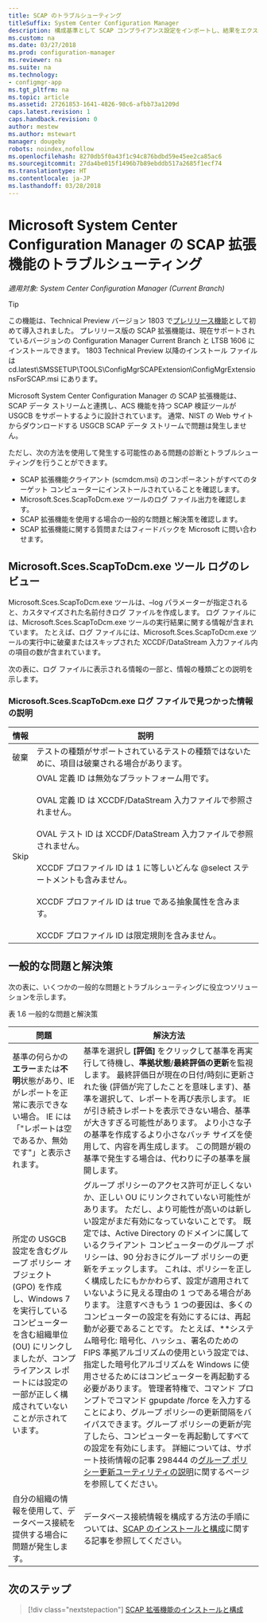 ```yaml
---
title: SCAP のトラブルシューティング
titleSuffix: System Center Configuration Manager
description: 構成基準として SCAP コンプライアンス設定をインポートし、結果をエクスポートする
ms.custom: na
ms.date: 03/27/2018
ms.prod: configuration-manager
ms.reviewer: na
ms.suite: na
ms.technology:
- configmgr-app
ms.tgt_pltfrm: na
ms.topic: article
ms.assetid: 27261853-1641-4826-98c6-afbb73a1209d
caps.latest.revision: 1
caps.handback.revision: 0
author: mestew
ms.author: mstewart
manager: dougeby
robots: noindex,nofollow
ms.openlocfilehash: 8270db5f0a43f1c94c876bdbd59e45ee2ca85ac6
ms.sourcegitcommit: 27da4be015f1496b7b89ebddb517a2685f1ecf74
ms.translationtype: HT
ms.contentlocale: ja-JP
ms.lasthandoff: 03/28/2018
---
```

# <a name="troubleshoot-the-scap-extensions-for-microsoft-system-center-configuration-manager"></a>Microsoft System Center Configuration Manager の SCAP 拡張機能のトラブルシューティング

*適用対象: System Center Configuration Manager (Current Branch)*

> [!Tip]  
> この機能は、Technical Preview バージョン 1803 で[プレリリース機能](/sccm/core/servers/manage/pre-release-features)として初めて導入されました。 プレリリース版の SCAP 拡張機能は、現在サポートされているバージョンの Configuration Manager Current Branch と LTSB 1606 にインストールできます。 1803 Technical Preview 以降のインストール ファイルは cd.latest\SMSSETUP\TOOLS\ConfigMgrSCAPExtension\ConfigMgrExtensionsForSCAP.msi にあります。 

Microsoft System Center Configuration Manager の SCAP 拡張機能は、SCAP データ ストリームと連携し、ACS 機能を持つ SCAP 検証ツールが USGCB をサポートするように設計されています。 通常、NIST の Web サイトからダウンロードする USGCB SCAP データ ストリームで問題は発生しません。

ただし、次の方法を使用して発生する可能性のある問題の診断とトラブルシューティングを行うことができます。

- SCAP 拡張機能クライアント (scmdcm.msi) のコンポーネントがすべてのターゲット コンピューターにインストールされていることを確認します。
- Microsoft.Sces.ScapToDcm.exe ツールのログ ファイル出力を確認します。
- SCAP 拡張機能を使用する場合の一般的な問題と解決策を確認します。
- SCAP 拡張機能に関する質問またはフィードバックを Microsoft に問い合わせます。



## <a name="review-microsoftscesscaptodcmexe-tool-log"></a>Microsoft.Sces.ScapToDcm.exe ツール ログのレビュー

Microsoft.Sces.ScapToDcm.exe ツールは、–log パラメーターが指定されると、カスタマイズされた名前付きログ ファイルを作成します。 ログ ファイルには、Microsoft.Sces.ScapToDcm.exe ツールの実行結果に関する情報が含まれています。 たとえば、ログ ファイルには、Microsoft.Sces.ScapToDcm.exe ツールの実行中に破棄またはスキップされた XCCDF/DataStream 入力ファイル内の項目の数が含まれています。

次の表に、ログ ファイルに表示される情報の一部と、情報の種類ごとの説明を示します。

### <a name="description-of-information-found-in-microsoftscesscaptodcmexe-log-files"></a>Microsoft.Sces.ScapToDcm.exe ログ ファイルで見つかった情報の説明

| 情報 | 説明 |
| --- | --- |
| 破棄 | テストの種類がサポートされているテストの種類ではないために、項目は破棄される場合があります。 |
| Skip |OVAL 定義 ID は無効なプラットフォーム用です。 </br> </br> OVAL 定義 ID は XCCDF/DataStream 入力ファイルで参照されません。</br> </br> OVAL テスト ID は XCCDF/DataStream 入力ファイルで参照されません。 </br> </br> XCCDF プロファイル ID は 1 に等しいどんな @select ステートメントも含みません。 </br> </br> XCCDF プロファイル ID は true である抽象属性を含みます。 </br> </br> XCCDF プロファイル ID は限定規則を含みません。|

## <a name="common-problems-and-solutions"></a>一般的な問題と解決策

次の表に、いくつかの一般的な問題とトラブルシューティングに役立つソリューションを示します。

表 1.6 一般的な問題と解決策

| 問題 | 解決方法 |
| --- | --- |
| 基準の何らかの**エラー**または**不明**状態があり、IE がレポートを正常に表示できない場合。 IE には「&quot;レポートは空であるか、無効です&quot;」と表示されます。 | 基準を選択し **[評価]** をクリックして基準を再実行して待機し、**準拠状態**/**最終評価の更新**を監視します。 最終評価日が現在の日付/時刻に更新された後 (評価が完了したことを意味します)、基準を選択して、レポートを再び表示します。 IE が引き続きレポートを表示できない場合、基準が大きすぎる可能性があります。 より小さな子の基準を作成するより小さなバッチ サイズを使用して、内容を再生成します。 この問題が親の基準で発生する場合は、代わりに子の基準を展開します。 |
| 所定の USGCB 設定を含むグループ ポリシー オブジェクト (GPO) を作成し、Windows 7 を実行しているコンピューターを含む組織単位 (OU) にリンクしましたが、コンプライアンス レポートには設定の一部が正しく構成されていないことが示されています。 | グループ ポリシーのアクセス許可が正しくないか、正しい OU にリンクされていない可能性があります。 ただし、より可能性が高いのは新しい設定がまだ有効になっていないことです。 既定では、Active Directory のドメインに属しているクライアント コンピューターのグループ ポリシーは、90 分おきにグループ ポリシーの更新をチェックします。 これは、ポリシーを正しく構成したにもかかわらず、設定が適用されていないように見える理由の 1 つである場合があります。 注意すべきもう 1 つの要因は、多くのコンピューターの設定を有効にするには、再起動が必要であることです。 たとえば、**システム暗号化: 暗号化、ハッシュ、署名のための FIPS 準拠アルゴリズムの使用という設定では、指定した暗号化アルゴリズムを Windows に使用させるためにはコンピューターを再起動する必要があります。 管理者特権で、コマンド プロンプトでコマンド gpupdate /force を入力することにより、グループ ポリシーの更新間隔をバイパスできます。グループ ポリシーの更新が完了したら、コンピューターを再起動してすべての設定を有効にします。 詳細については、サポート技術情報の記事 298444 の[グループ ポリシー更新ユーティリティの説明](http://support.microsoft.com/kb/298444)に関するページを参照してください。 |
| 自分の組織の情報を使用して、データベース接続を提供する場合に問題が発生します。 | データベース接続情報を構成する方法の手順については、[SCAP のインストールと構成](/sccm/compliance/plan-design/scap/install-configure-scap)に関する記事を参照してください。 

## <a name="next-step"></a>次のステップ
> [!div class="nextstepaction"]
> [SCAP 拡張機能のインストールと構成](/sccm/compliance/plan-design/scap/install-configure-scap)